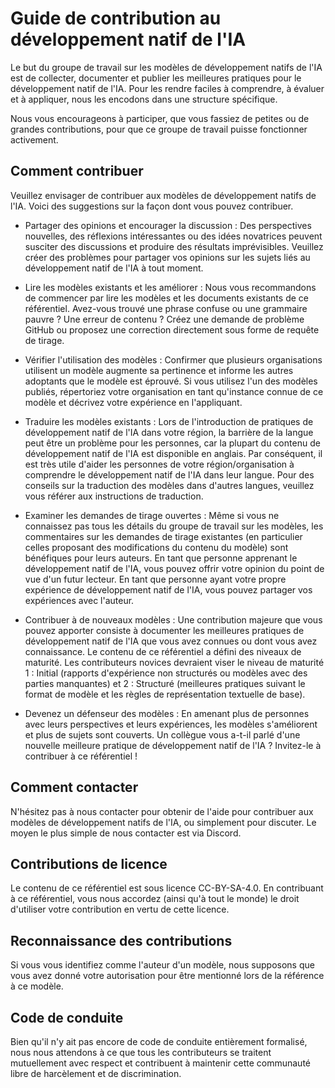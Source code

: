 # Guide de contribution au développement natif de l'IA

Le but du groupe de travail sur les modèles de développement natifs de l'IA est de collecter, documenter et publier les meilleures pratiques pour le développement natif de l'IA. Pour les rendre faciles à comprendre, à évaluer et à appliquer, nous les encodons dans une structure spécifique.

Nous vous encourageons à participer, que vous fassiez de petites ou de grandes contributions, pour que ce groupe de travail puisse fonctionner activement.

## Comment contribuer

Veuillez envisager de contribuer aux modèles de développement natifs de l'IA. Voici des suggestions sur la façon dont vous pouvez contribuer.

* Partager des opinions et encourager la discussion :
  Des perspectives nouvelles, des réflexions intéressantes ou des idées novatrices peuvent susciter des discussions et produire des résultats imprévisibles. Veuillez créer des problèmes pour partager vos opinions sur les sujets liés au développement natif de l'IA à tout moment.
* Lire les modèles existants et les améliorer :
  Nous vous recommandons de commencer par lire les modèles et les documents existants de ce référentiel. Avez-vous trouvé une phrase confuse ou une grammaire pauvre ? Une erreur de contenu ? Créez une demande de problème GitHub ou proposez une correction directement sous forme de requête de tirage.
* Vérifier l'utilisation des modèles :
  Confirmer que plusieurs organisations utilisent un modèle augmente sa pertinence et informe les autres adoptants que le modèle est éprouvé. Si vous utilisez l'un des modèles publiés, répertoriez votre organisation en tant qu'instance connue de ce modèle et décrivez votre expérience en l'appliquant.
* Traduire les modèles existants :
  Lors de l'introduction de pratiques de développement natif de l'IA dans votre région, la barrière de la langue peut être un problème pour les personnes, car la plupart du contenu de développement natif de l'IA est disponible en anglais. Par conséquent, il est très utile d'aider les personnes de votre région/organisation à comprendre le développement natif de l'IA dans leur langue. Pour des conseils sur la traduction des modèles dans d'autres langues, veuillez vous référer aux instructions de traduction.
* Examiner les demandes de tirage ouvertes :
  Même si vous ne connaissez pas tous les détails du groupe de travail sur les modèles, les commentaires sur les demandes de tirage existantes (en particulier celles proposant des modifications du contenu du modèle) sont bénéfiques pour leurs auteurs.
  En tant que personne apprenant le développement natif de l'IA, vous pouvez offrir votre opinion du point de vue d'un futur lecteur. En tant que personne ayant votre propre expérience de développement natif de l'IA, vous pouvez partager vos expériences avec l'auteur.
* Contribuer à de nouveaux modèles :
  Une contribution majeure que vous pouvez apporter consiste à documenter les meilleures pratiques de développement natif de l'IA que vous avez connues ou dont vous avez connaissance.
  Le contenu de ce référentiel a défini des niveaux de maturité. Les contributeurs novices devraient viser le niveau de maturité 1 : Initial (rapports d'expérience non structurés ou modèles avec des parties manquantes) et 2 : Structuré (meilleures pratiques suivant le format de modèle et les règles de représentation textuelle de base).

* Devenez un défenseur des modèles :
  En amenant plus de personnes avec leurs perspectives et leurs expériences, les modèles s'améliorent et plus de sujets sont couverts. Un collègue vous a-t-il parlé d'une nouvelle meilleure pratique de développement natif de l'IA ? Invitez-le à contribuer à ce référentiel !

## Comment contacter

N'hésitez pas à nous contacter pour obtenir de l'aide pour contribuer aux modèles de développement natifs de l'IA, ou simplement pour discuter.
Le moyen le plus simple de nous contacter est via Discord.

## Contributions de licence

Le contenu de ce référentiel est sous licence CC-BY-SA-4.0. En contribuant à ce référentiel, vous nous accordez (ainsi qu'à tout le monde) le droit d'utiliser votre contribution en vertu de cette licence.

## Reconnaissance des contributions

Si vous vous identifiez comme l'auteur d'un modèle, nous supposons que vous avez donné votre autorisation pour être mentionné lors de la référence à ce modèle.

## Code de conduite

Bien qu'il n'y ait pas encore de code de conduite entièrement formalisé, nous nous attendons à ce que tous les contributeurs se traitent mutuellement avec respect et contribuent à maintenir cette communauté libre de harcèlement et de discrimination.
